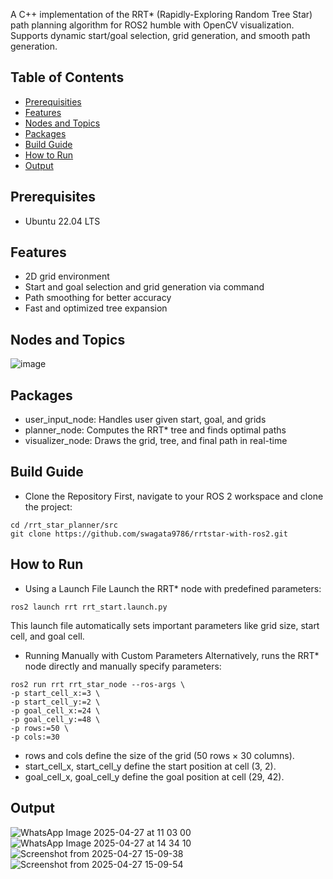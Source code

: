 A C++ implementation of the RRT* (Rapidly-Exploring Random Tree Star) path planning algorithm for ROS2 humble with OpenCV visualization. Supports dynamic start/goal selection, grid generation, and smooth path generation.
## Table of Contents
- [Prerequisities](#prequisities)
- [Features](#features)
- [Nodes and Topics](#nodesandtopics)
- [Packages](#packages)
- [Build Guide](#buildguide)
- [How to Run](#howtorun)
- [Output](#output)
## Prerequisites
- Ubuntu 22.04 LTS
## Features
- 2D grid environment 
- Start and goal selection and grid generation via command
- Path smoothing for better accuracy
- Fast and optimized tree expansion
## Nodes and Topics
![image](https://github.com/user-attachments/assets/25cb0ad3-c159-4ece-b668-166a497e51c0)
## Packages
- user_input_node: Handles user given start, goal, and grids
- planner_node: Computes the RRT* tree and finds optimal paths
- visualizer_node: Draws the grid, tree, and final path in real-time
## Build Guide 
- Clone the Repository
First, navigate to your ROS 2 workspace and clone the project:
```
cd /rrt_star_planner/src
git clone https://github.com/swagata9786/rrtstar-with-ros2.git
```
## How to Run
- Using a Launch File
Launch the RRT* node with predefined parameters:
```
ros2 launch rrt rrt_start.launch.py
```
This launch file automatically sets important parameters like grid size, start cell, and goal cell.

- Running Manually with Custom Parameters
Alternatively, runs the RRT* node directly and manually specify parameters:
```
ros2 run rrt rrt_star_node --ros-args \
-p start_cell_x:=3 \
-p start_cell_y:=2 \
-p goal_cell_x:=24 \
-p goal_cell_y:=48 \
-p rows:=50 \
-p cols:=30
```
- rows and cols define the size of the grid (50 rows × 30 columns).
- start_cell_x, start_cell_y define the start position at cell (3, 2).
- goal_cell_x, goal_cell_y define the goal position at cell (29, 42).
## Output
![WhatsApp Image 2025-04-27 at 11 03 00](https://github.com/user-attachments/assets/13d3be5e-048d-4582-8596-845cf1e26f70)
![WhatsApp Image 2025-04-27 at 14 34 10](https://github.com/user-attachments/assets/172245a5-1337-4f9f-a279-117ddeeb3e93)
![Screenshot from 2025-04-27 15-09-38](https://github.com/user-attachments/assets/3d36ca55-49de-4eac-b44b-9dd25e5d9777)
![Screenshot from 2025-04-27 15-09-54](https://github.com/user-attachments/assets/371a50ec-a3da-47db-a493-95d3aba0c846)






